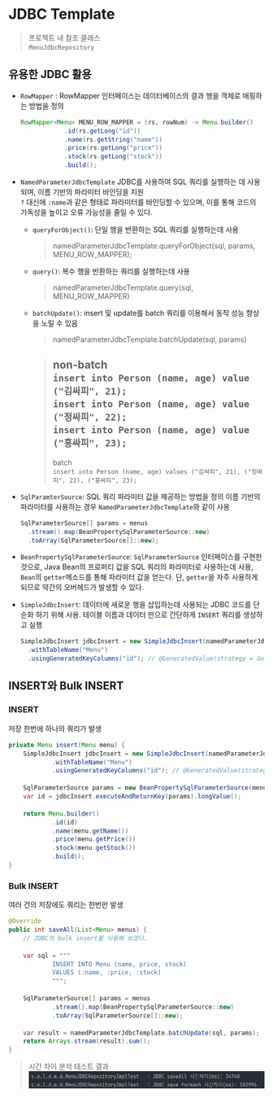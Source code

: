 # JDBC Template
> 프로젝트 내 참조 클래스  
> `MenuJdbcRepository`

## 유용한 JDBC 활용
- `RowMapper` : RowMapper 인터페이스는 데이터베이스의 결과 행을 객체로 매핑하는 방법을 정의
  ```java
  RowMapper<Menu> MENU_ROW_MAPPER = (rs, rowNum) -> Menu.builder()
              .id(rs.getLong("id"))
              .name(rs.getString("name"))
              .price(rs.getLong("price"))
              .stock(rs.getLong("stock"))
              .build();
  ```
  
- `NamedParameterJdbcTemplate`
  JDBC를 사용하여 SQL 쿼리를 실행하는 데 사용되며, 이름 기반의 파라미터 바인딩을 지원  
  `?` 대신에 `:name`과 같은 형태로 파라미터를 바인딩할 수 있으며, 이를 통해 코드의 가독성을 높이고 오류 가능성을 줄일 수 있다.
  - `queryForObject()`: 단일 행을 반환하는 SQL 쿼리를 실행하는데 사용
    > namedParameterJdbcTemplate.queryForObject(sql, params, MENU_ROW_MAPPER);
  - `query()`: 복수 행을 반환하는 쿼리를 실행하는데 사용
    > namedParameterJdbcTemplate.query(sql, MENU_ROW_MAPPER)
  - `batchUpdate()`: insert 및 update를 batch 쿼리를 이용해서 동작 성능 향상을 노릴 수 있음
    > namedParameterJdbcTemplate.batchUpdate(sql, params)
    
    > non-batch  
    > `insert into Person (name, age) value ("김싸피", 21);`  
    > `insert into Person (name, age) value ("정싸피", 22);`  
    > `insert into Person (name, age) value ("홍싸피", 23);`  
    > ---
    > batch  
    > `insert into Person (name, age) values ("김싸피", 21), ("정싸피", 22), ("홍싸피", 23);`
- `SqlParamterSource`: SQL 쿼리 파라미터 값을 제공하는 방법을 정의 이름 기반의 파라미터를 사용하는 경우 `NamedParameterJdbcTemplate`와 같이 사용
  ```java
  SqlParameterSource[] params = menus
    .stream().map(BeanPropertySqlParameterSource::new)
    .toArray(SqlParameterSource[]::new);
  ```
- `BeanPropertySqlParameterSource`: `SqlParameterSource` 인터페이스를 구현한 것으로, Java Bean의 프로퍼티 값을 SQL 쿼리의 파라미터로 사용하는데 사용, `Bean`의 `getter`메소드를 통해 파라미터 값을 얻는다. 단, `getter`을 자주 사용하게 되므로 약간의 오버헤드가 발생할 수 있다.
- `SimpleJdbcInsert`: 데이터에 새로운 행을 삽입하는데 사용되는 JDBC 코드를 단순화 하기 위해 사용. 테이블 이름과 데이터 만으로 간단하게 `INSERT` 쿼리를 생성하고 실행
  ```java
  SimpleJdbcInsert jdbcInsert = new SimpleJdbcInsert(namedParameterJdbcTemplate.getJdbcTemplate())
    .withTableName("Menu")
    .usingGeneratedKeyColumns("id"); // @GeneratedValue(strategy = GenerationType.IDENTITY) Key
  ```
## INSERT와 Bulk INSERT
### INSERT
저장 한번에 하나의 쿼리가 발생
```java
private Menu insert(Menu menu) {
    SimpleJdbcInsert jdbcInsert = new SimpleJdbcInsert(namedParameterJdbcTemplate.getJdbcTemplate())
            .withTableName("Menu")
            .usingGeneratedKeyColumns("id"); // @GeneratedValue(strategy = GenerationType.IDENTITY) Key

    SqlParameterSource params = new BeanPropertySqlParameterSource(menu);
    var id = jdbcInsert.executeAndReturnKey(params).longValue();

    return Menu.builder()
            .id(id)
            .name(menu.getName())
            .price(menu.getPrice())
            .stock(menu.getStock())
            .build();
}
```

### Bulk INSERT
여러 건의 저장에도 쿼리는 한번만 발생
```java
@Override
public int saveAll(List<Menu> menus) {
    // JDBC의 bulk insert를 이용해 보겠다.

    var sql = """
            INSERT INTO Menu (name, price, stock)
            VALUES (:name, :price, :stock)
            """;

    SqlParameterSource[] params = menus
            .stream().map(BeanPropertySqlParameterSource::new)
            .toArray(SqlParameterSource[]::new);

    var result = namedParameterJdbcTemplate.batchUpdate(sql, params);
    return Arrays.stream(result).sum();
}
```

>시간 차이 분석 테스트 결과  
![jdbc_insert_test](assets/jdbc_insert_test.png)